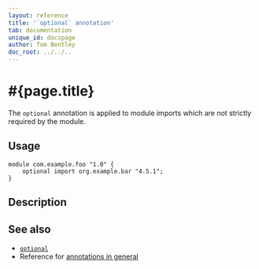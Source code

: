 ```yaml
---
layout: reference
title: '`optional` annotation'
tab: documentation
unique_id: docspage
author: Tom Bentley
doc_root: ../../..
---
```


# #{page.title}

The `optional` annotation is applied to module imports which are 
not strictly required by the module.

## Usage

<!-- try: -->
    module com.example.foo "1.0" {
        optional import org.example.bar "4.5.1";
    }

## Description

## See also

* [`optional`](#{site.urls.apidoc_current}/index.html#optional)
* Reference for [annotations in general](../../structure/annotation/)


